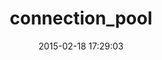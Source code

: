 ---
layout: post
title:  "connection_pool"
repo:   "mperham/connection_pool"
date:   2015-02-18 17:29:03
gemurl: https://github.com/mperham/connection_pool
---